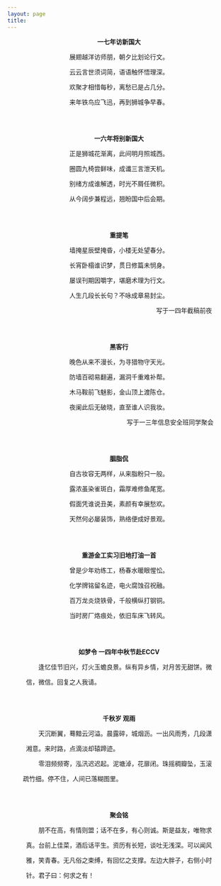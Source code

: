 ```yaml
---
layout: page
title:  
---
```

<!--后续对p加属性，左右间距 -->
<t1>

<p><div class="text" style=" text-align:center;"><strong>一七年访新国大</strong></div></p>

<p><div class="text" style=" text-align:center;">展翅越洋访师朋，朝夕比划论行文。</div></p>
<p><div class="text" style=" text-align:center;">云云言世须词简，语语触怀悟理深。</div> </p> 
<p><div class="text" style=" text-align:center;">欢聚才相惜每秒，离愁已是占几分。</div> </p> 
<p><div class="text" style=" text-align:center;">来年铁鸟应飞迅，再到狮城争早春。</div> </p>  


<br>
<br>


<p><div class="text" style=" text-align:center;"><strong>一六年将别新国大</strong></div></p>

<p><div class="text" style=" text-align:center;">正是狮城花渐离，此间明月照城西。</div></p>
<p><div class="text" style=" text-align:center;">圈圆九椅尝鲜味，成谶三言泄天机。</div> </p> 
<p><div class="text" style=" text-align:center;">别绪方成谁解透，时光不屑任微积。</div> </p> 
<p><div class="text" style=" text-align:center;">从今阔步兼程远，翘盼国中后会期。</div> </p>  

<br>
<br>

<p><div class="text" style=" text-align:center;"><strong>重提笔</strong></div></p>

<p><div class="text" style=" text-align:center;">墙掩星辰壁掩昏，小楼无处望春分。</div></p>
<p><div class="text" style=" text-align:center;">长宵卧榻谁识梦，贯日修篇未悯身。</div> </p> 
<p><div class="text" style=" text-align:center;">屡误刊期因嚼字，堪磨术理为行文。</div> </p> 
<p><div class="text" style=" text-align:center;">人生几段长长句？不咏成章易封尘。</div> </p>  
<p><div class="text" style=" text-align:center;">&emsp;&emsp;&emsp;&emsp;&emsp;&emsp;&emsp;&emsp;&emsp;&emsp;&emsp;&emsp;&emsp;&emsp;&emsp;&emsp;&emsp;&emsp;&emsp;&emsp;&emsp;写于一四年截稿前夜</div> </p>  

<br>
<br>

<p><div class="text" style=" text-align:center;"><strong>黑客行</strong></div></p>

<p><div class="text" style=" text-align:center;">晚色从来不漫长，为寻猎物守天光。</div></p>
<p><div class="text" style=" text-align:center;">防墙百砌易翻遍，漏洞千重难补帮。</div> </p> 
<p><div class="text" style=" text-align:center;">木马鞍前飞魅影，金山顶上渡陈仓。</div> </p> 
<p><div class="text" style=" text-align:center;">夜阑此后无破晓，直至谁人识我妆。</div> </p>  
<p><div class="text" style=" text-align:center;">&emsp;&emsp;&emsp;&emsp;&emsp;&emsp;&emsp;&emsp;&emsp;&emsp;&emsp;&emsp;&emsp;&emsp;&emsp;&emsp;&ensp;写于一三年信息安全班同学聚会</div> </p>  



<br>
<br>


<p><div class="text" style=" text-align:center;"><strong>胭脂侃</strong></div></p>

<p><div class="text" style=" text-align:center;">自古妆容无两样，从来脂粉只一般。</div></p>
<p><div class="text" style=" text-align:center;">露浓虽染雀斑白，霜厚难修鱼尾宽。</div> </p> 
<p><div class="text" style=" text-align:center;">假面凭谁说丑美，素颜有幸展愁欢。</div> </p> 
<p><div class="text" style=" text-align:center;">天然何必屡装饰，熟络便成好景观。</div> </p>  


<br>
<br>

<p><div class="text" style=" text-align:center;"><strong>重游金工实习旧地打油一首</strong></div></p>

<p><div class="text" style=" text-align:center;">曾是少年劝练工，杨春水暖眼惺忪。</div></p>
<p><div class="text" style=" text-align:center;">化学牌铭留名迹，电火腐蚀召祝融。</div> </p> 
<p><div class="text" style=" text-align:center;">百万龙炎烧铁骨，千般横纵打钢铜。</div> </p> 
<p><div class="text" style=" text-align:center;">当时房厂烙痕处，依旧车床飞转风。</div> </p>  


<br>
<br>

<p><div class="text" style=" text-align:center;"><strong>如梦令 一四年中秋节赴ECCV</strong></div></p>

<p><div class="text" style=" text-align:center;">&emsp;&emsp;逢忆佳节旧兴，灯火玉蟾良景。纵有异乡情，对月苦无甜饼。微</div></p>
<p><div class="text" style=" text-align:center;">信，微信。回复之人我请。&emsp;&emsp;&emsp;&emsp;&ensp;&emsp;&emsp;&emsp;&emsp;&ensp;&emsp;&emsp;&emsp;&emsp;&ensp;&emsp;&emsp;&emsp;&emsp;&ensp;</div> </p> 


<br>
<br>


<p><div class="text" style=" text-align:center;"><strong>千秋岁 观雨</strong></div></p>

<p><div class="text" style=" text-align:center;">&emsp;&emsp;天沉断翼，蓦黯云河溢。晨露碎，城烟沥。一出风雨秀，几段潇</div></p>
<p><div class="text" style=" text-align:center;">湘意。来时路，点滴淡却辕蹄迹。&emsp;&emsp;&emsp;&emsp;&emsp;&emsp;&emsp;&emsp;&emsp;&emsp;&emsp;&emsp;&emsp;&emsp;&emsp;</div> </p> 
<p><div class="text" style=" text-align:center;">&emsp;&emsp;零泪频频寄，泓汛迟迟起。泥塘淖，花扉闭。珠摇稠瓣坠，玉滚</div></p>
<p><div class="text" style=" text-align:center;">疏竹细。停不住，人间已落糊图里。&emsp;&emsp;&emsp;&emsp;&emsp;&emsp;&emsp;&emsp;&emsp;&emsp;&emsp;&emsp;&emsp;&emsp;&emsp;</div> </p> 


<br>
<br>

<p><div class="text" style=" text-align:center;"><strong>聚会铭</strong></div></p>

<p><div class="text" style=" text-align:center;">&emsp;&emsp;朋不在高，有情则盟；话不在多，有心则诚。斯是益友，唯物求</div></p>
<p><div class="text" style=" text-align:center;">真。台前上佳菜，酒后话平生。资历有长短，谈吐无浅深。可以闻风</div> </p> 
<p><div class="text" style=" text-align:center;">雅，笑青春。无凡俗之束缚，有回忆之支撑。左边大胖子，右侧小时</div> </p> 
<p><div class="text" style=" text-align:center;">针。君子曰：何求之有！&emsp;&emsp;&emsp;&emsp;&emsp;&emsp;&emsp;&emsp;&emsp;&emsp;&emsp;&emsp;&emsp;&emsp;&emsp;&emsp;&emsp;&emsp;&emsp;</div> </p> 

</t1>